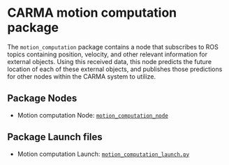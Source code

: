 # CARMA motion computation package

The `motion_computation` package contains a node that subscribes to ROS topics
containing position, velocity, and other relevant information for external
objects. Using this received data, this node predicts the future location of
each of these external objects, and publishes those predictions for other nodes
within the CARMA system to utilize.

## Package Nodes

- Motion computation Node: [`motion_computation_node`][motion_computation_node_docs]

[motion_computation_node_docs]: docs/motion_computation_node.md

## Package Launch files

- Motion computation Launch: [`motion_computation_launch.py`][motion_computation_launch_docs]

[motion_computation_launch_docs]: docs/motion_computation_launch.md
